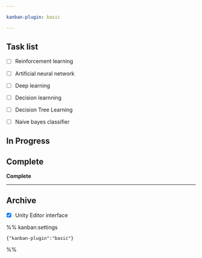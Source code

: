 ```yaml
---

kanban-plugin: basic

---
```


## Task list

- [ ] Reinforcement learning
- [ ] Artificial neural network
- [ ] Deep learning
- [ ] Decision learnning
- [ ] Decision Tree Learning
- [ ] Naive bayes classifier


## In Progress



## Complete

**Complete**


***

## Archive

- [x] Unity Editor interface

%% kanban:settings
```
{"kanban-plugin":"basic"}
```
%%
